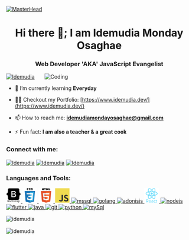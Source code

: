 [![MasterHead](https://media-exp1.licdn.com/dms/image/C4D16AQGrPQz7U7h07A/profile-displaybackgroundimage-shrink_200_800/0/1659448539076?e=1665619200&v=beta&t=wq7ZGWCjO6zYJ6qtQNb5TGsg3K-LnZkyytvrp7xctl8)](https://www.idemudia.dev)
<h1 align="center">Hi there 👋; I am Idemudia Monday Osaghae</h1>
<h3 align="center">Web Developer 'AKA' JavaScript Evangelist</h3>

<img align="right" alt="Coding" width="400" src="https://camo.githubusercontent.com/cae12fddd9d6982901d82580bdf321d81fb299141098ca1c2d4891870827bf17/68747470733a2f2f6d69726f2e6d656469756d2e636f6d2f6d61782f313336302f302a37513379765349765f7430696f4a2d5a2e676966"/>

<p align="left"> <a href="https://twitter.com/maximudia" target="blank"><img src="https://img.shields.io/twitter/follow/maximudia?logo=twitter&style=for-the-badge" alt="Idemudia" /></a> </p>

- 🌱 I’m currently learning **Everyday**

- 👨‍💻 Checkout my Portfolio:  [https://www.idemudia.dev/](https://www.idemudia.dev/)

- 📫 How to reach me:  **idemudiamondayosaghae@gmail.com**

- ⚡ Fun fact:  **I am also a teacher & a great cook**

<h3 align="left">Connect with me:</h3>
<p align="left">
<a href="https://twitter.com/maximudia" target="blank"><img align="center" src="https://raw.githubusercontent.com/rahuldkjain/github-profile-readme-generator/master/src/images/icons/Social/twitter.svg" alt="Idemudia" height="30" width="40" /></a>
<a href="https://www.linkedin.com/in/idemudia-monday-osaghae/" target="blank"><img align="center" src="https://raw.githubusercontent.com/rahuldkjain/github-profile-readme-generator/master/src/images/icons/Social/linked-in-alt.svg" alt="Idemudia" height="30" width="40" /></a>
<a href="https://www.instagram.com/idemudia.osaghae/" target="blank"><img align="center" src="https://raw.githubusercontent.com/rahuldkjain/github-profile-readme-generator/master/src/images/icons/Social/instagram.svg" alt="Idemudia" height="30" width="40" /></a>
</p>

<h3 align="left">Languages and Tools:</h3>
<p align="left"> <a href="https://getbootstrap.com" target="_blank" rel="noreferrer"> 
            <img src="https://raw.githubusercontent.com/devicons/devicon/master/icons/bootstrap/bootstrap-plain-wordmark.svg" 
            alt="bootstrap" width="40" height="40"/> </a> 
            <a href="https://www.w3schools.com/css/" target="_blank" rel="noreferrer"> 
            <img src="https://raw.githubusercontent.com/devicons/devicon/master/icons/css3/css3-original-wordmark.svg" 
            alt="css3" width="40" height="40"/> </a> 
            <a href="https://www.w3.org/html/" target="_blank" rel="noreferrer"> 
            <img src="https://raw.githubusercontent.com/devicons/devicon/master/icons/html5/html5-original-wordmark.svg" 
            alt="html5" width="40" height="40"/> </a> 
            <a href="https://developer.mozilla.org/en-US/docs/Web/JavaScript" target="_blank" rel="noreferrer"> 
            <img src="https://raw.githubusercontent.com/devicons/devicon/master/icons/javascript/javascript-original.svg" 
            alt="javascript" width="40" height="40"/> </a> 
            <a href="https://www.microsoft.com/en-us/sql-server" target="_blank" rel="noreferrer"> 
            <img src="https://www.svgrepo.com/show/303229/microsoft-sql-server-logo.svg" 
            alt="mssql" width="40" height="40"/> </a>
                <a href="https://go.dev/" target="_blank" rel="noreferrer"> 
                <img src="https://cdn.jsdelivr.net/gh/devicons/devicon/icons/go/go-original.svg"
                alt="golang" width="40" height="40"/> </a> 
                <a href="https://adonisjs.com/" target="_blank" rel="noreferrer"> 
                <img src="https://cdn.jsdelivr.net/gh/devicons/devicon/icons/adonisjs/adonisjs-original-wordmark.svg"
                alt="adonisjs" width="40" height="40"/> </a> 
                <a href="https://reactjs.org/" target="_blank" rel="noreferrer"> 
                <img src="https://raw.githubusercontent.com/devicons/devicon/master/icons/react/react-original-wordmark.svg" 
                alt="react" width="40" height="40"/> </a> 
                <a href="https://nodejs.org/en/about" target="_blank" rel="noreferrer"> 
                <img src="https://cdn.jsdelivr.net/gh/devicons/devicon/icons/nodejs/nodejs-original-wordmark.svg" 
                alt="nodejs" width="40" height="40"/> </a> 
                    <a href="https://flutter.dev/" target="_blank" rel="noreferrer"> 
                    <img src="https://cdn.jsdelivr.net/gh/devicons/devicon/icons/flutter/flutter-original.svg"
                    alt="flutter" width="40" height="40"/> </a> 
                    <a href="https://www.java.com/en/" target="_blank" rel="noreferrer"> 
                    <img src="https://cdn.jsdelivr.net/gh/devicons/devicon/icons/java/java-original-wordmark.svg"
                    alt="java" width="40" height="40"/> </a> 
                    <a href="https://git-scm.com/" target="_blank" rel="noreferrer"> 
                    <img src="https://cdn.jsdelivr.net/gh/devicons/devicon/icons/git/git-original.svg"
                    alt="git" width="40" height="40"/> </a> 
                    <a href="https://www.python.org/" target="_blank" rel="noreferrer"> 
                    <img src="https://cdn.jsdelivr.net/gh/devicons/devicon/icons/python/python-original-wordmark.svg" 
                    alt="python" width="40" height="40"/> </a> 
                    <a href="https://www.mysql.com/" target="_blank" rel="noreferrer"> 
                    <img src="https://cdn.jsdelivr.net/gh/devicons/devicon/icons/mysql/mysql-original-wordmark.svg"
                    alt="mySql" width="40" height="40"/> </a> 
</p>

<p><img align="center" src="https://github-readme-stats.vercel.app/api/top-langs?username=osas-idemudia&show_icons=true&locale=en&layout=compact" alt="idemudia" /></p>

<p><img align="center" src="https://github-readme-streak-stats.herokuapp.com/?user=osas-idemudia&" alt="idemudia" /></p>
